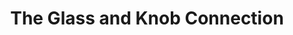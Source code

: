 ---
title: "The Glass and Knob Connection"
url: /guildford/the-glass-and-knob-connection/
shop: Eisenwaren
---
